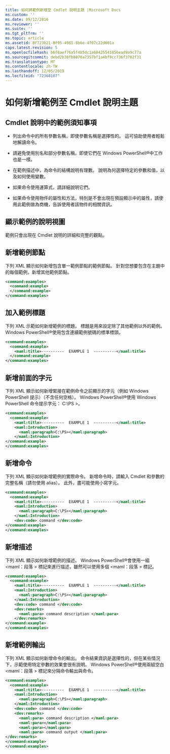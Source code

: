 ```yaml
---
title: 如何將範例新增至 Cmdlet 說明主題 |Microsoft Docs
ms.custom: ''
ms.date: 09/12/2016
ms.reviewer: ''
ms.suite: ''
ms.tgt_pltfrm: ''
ms.topic: article
ms.assetid: 8f723b21-8f95-4981-8b6e-4f07c22d601a
caps.latest.revision: 5
ms.openlocfilehash: b6f8aef76a5f4b5dc1a60425541856ead9a9c77a
ms.sourcegitcommit: debd2b38fb8070a7357bf1a4bf9cc736f3702f31
ms.translationtype: MT
ms.contentlocale: zh-TW
ms.lasthandoff: 12/05/2019
ms.locfileid: "72368107"
---
```

# <a name="how-to-add-examples-to-a-cmdlet-help-topic"></a>如何新增範例至 Cmdlet 說明主題

## <a name="things-to-know-about-examples-in-cmdlet-help"></a>Cmdlet 說明中的範例須知事項

- 列出命令中的所有參數名稱，即使參數名稱是選擇性的。 這可協助使用者輕鬆地解讀命令。

- 請避免使用別名和部分參數名稱，即使它們在 Windows PowerShell®中工作也是一樣。

- 在範例描述中，為命令的結構說明有理數。 說明為何選擇特定的參數和值，以及如何使用變數。

- 如果命令使用運算式，請詳細說明它們。

- 如果命令使用物件的屬性和方法，特別是不會出現在預設顯示中的屬性，請使用此範例做為商機，告訴使用者該物件的相關資訊。

## <a name="help-views-that-display-examples"></a>顯示範例的說明視圖

範例只會出現在 Cmdlet 說明的詳細和完整的觀點。

## <a name="adding-an-examples-node"></a>新增範例節點

下列 XML 顯示如何新增包含單一範例節點的範例節點。 針對您想要包含在主題中的每個範例，新增其他範例節點。

```xml
<command:examples>
  <command:example>
  </command:example>
</command:examples>
```

## <a name="adding-an-example-title"></a>加入範例標題

下列 XML 示範如何新增範例的標題。 標題是用來設定除了其他範例以外的範例。 Windows PowerShell®使用包含連續範例號碼的標準標頭。

```xml
<command:examples>
  <command:example>
    <maml:title>----------  EXAMPLE 1  ----------</maml:title>
  </command:example>
</command:examples>
```

## <a name="adding-preceding-characters"></a>新增前面的字元

下列 XML 顯示如何新增緊接在範例命令之前顯示的字元（例如 Windows PowerShell 提示）（不含任何空格）。 Windows PowerShell®使用 Windows PowerShell 命令提示字元： C:\PS >。

```xml
<command:examples>
  <command:example>
    <maml:title>----------  EXAMPLE 1  ----------</maml:title>
    <maml:Introduction>
      <maml:paragraph>C:\PS></maml:paragraph>
    </maml:Introduction>
</command:example>
</command:examples>
```

## <a name="adding-the-command"></a>新增命令

下列 XML 顯示如何新增範例的實際命令。 新增命令時，請輸入 Cmdlet 和參數的完整名稱（請勿使用 alias）。 此外，盡可能使用小寫字元。

```xml
<command:examples>
  <command:example>
    <maml:title>----------  EXAMPLE 1  ----------</maml:title>
    <maml:Introduction>
      <maml:paragraph>C:\PS></maml:paragraph>
    </maml:Introduction>
    <dev:code> command </dev:code>
</command:example>
</command:examples>
```

## <a name="adding-a-description"></a>新增描述

下列 XML 顯示如何新增範例的描述。 Windows PowerShell®會使用一組 \<maml：段落 > 標記來進行描述，雖然可以使用多個 \<maml：段落 > 標記。

```xml
<command:examples>
  <command:example>
    <maml:title>----------  EXAMPLE 1  ----------</maml:title>
    <maml:Introduction>
      <maml:paragraph>C:\PS></maml:paragraph>
    </maml:Introduction>
    <dev:code> command </dev:code>
    <dev:remarks>
      <maml:para> command description </maml:para>
    </dev:remarks>
</command:example>
</command:examples>
```

## <a name="adding-example-output"></a>新增範例輸出

下列 XML 顯示如何新增命令的輸出。 命令結果資訊是選擇性的，但在某些情況下，示範使用特定參數的效果會很有説明。 Windows PowerShell®使用兩組空白 \<maml：段落 > 標記來分隔命令輸出與命令。

```xml
<command:examples>
  <command:example>
    <maml:title>----------  EXAMPLE 1  ----------</maml:title>
    <maml:Introduction>
      <maml:paragraph>C:\PS></maml:paragraph>
    </maml:Introduction>
    <dev:code> command </dev:code>
    <dev:remarks>
      <maml:para> command description </maml:para>
      <maml:para></maml:para>
      <maml:para></maml:para>
      <maml:para> command output </maml:para>
</dev:remarks>
</command:example>
</command:examples>
```
